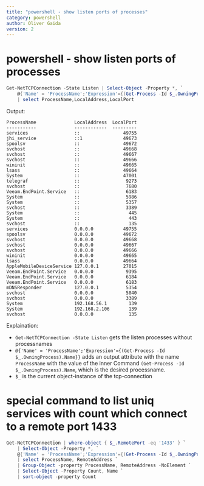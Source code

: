 ```yaml
---
title: "powershell - show listen ports of processes"
category: powershell
author: Oliver Gaida
version: 2
---
```


# powershell - show listen ports of processes

```powershell
Get-NetTCPConnection -State Listen | Select-Object -Property *, `
	@{'Name' = 'ProcessName';'Expression'={(Get-Process -Id $_.OwningProcess).Name}} `
	| select ProcessName,LocalAddress,LocalPort
```

Output:

```
ProcessName              LocalAddress  LocalPort
-----------              ------------  ---------
services                 ::                49755
jhi_service              ::1               49673
spoolsv                  ::                49672
svchost                  ::                49668
svchost                  ::                49667
svchost                  ::                49666
wininit                  ::                49665
lsass                    ::                49664
System                   ::                47001
telegraf                 ::                 9273
svchost                  ::                 7680
Veeam.EndPoint.Service   ::                 6183
System                   ::                 5986
System                   ::                 5357
svchost                  ::                 3389
System                   ::                  445
System                   ::                  443
svchost                  ::                  135
services                 0.0.0.0           49755
spoolsv                  0.0.0.0           49672
svchost                  0.0.0.0           49668
svchost                  0.0.0.0           49667
svchost                  0.0.0.0           49666
wininit                  0.0.0.0           49665
lsass                    0.0.0.0           49664
AppleMobileDeviceService 127.0.0.1         27015
Veeam.EndPoint.Service   0.0.0.0            9395
Veeam.EndPoint.Service   0.0.0.0            6184
Veeam.EndPoint.Service   0.0.0.0            6183
mDNSResponder            127.0.0.1          5354
svchost                  0.0.0.0            5040
svchost                  0.0.0.0            3389
System                   192.168.56.1        139
System                   192.168.2.106       139
svchost                  0.0.0.0             135
```

Explaination:

- `Get-NetTCPConnection -State Listen` gets the listen processes without processnames
- `@{'Name' = 'ProcessName';'Expression'={(Get-Process -Id $_.OwningProcess).Name}}` adds an output attribute with the name `ProcessName` with the value of the inner Command `(Get-Process -Id $_.OwningProcess).Name`, which is the desired processname.
- `$_` is the current object-instance of the tcp-connection 


# special command to list uniq services with count which connect to a remote port 1433

```powershell
Get-NetTCPConnection | where-object { $_.RemotePort -eq '1433' } `
	| Select-Object -Property *, `
	@{'Name' = 'ProcessName';'Expression'={(Get-Process -Id $_.OwningProcess).Name}} `
	| select ProcessName, RemoteAddress `
	| Group-Object -property ProcessName, RemoteAddress -NoElement `
	| Select-Object -Property Count, Name `
	| sort-object -property Count
```